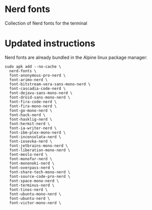 # Nerd fonts
Collection of Nerd fonts for the terminal

# Updated instructions
Nerd fonts are already bundled in the Alpine linux package manager:
```
sudo apk add --no-cache \
  nerd-fonts \
  font-anonymous-pro-nerd \
  font-arimo-nerd \
  font-bitstream-vera-sans-mono-nerd \
  font-cascadia-code-nerd \
  font-dejavu-sans-mono-nerd \
  font-droid-sans-mono-nerd \
  font-fira-code-nerd \
  font-fira-mono-nerd \
  font-go-mono-nerd \
  font-hack-nerd \
  font-hasklig-nerd \
  font-hermit-nerd \
  font-ia-writer-nerd \
  font-ibm-plex-mono-nerd \
  font-inconsolata-nerd \
  font-iosevka-nerd \
  font-jetbrains-mono-nerd \
  font-liberation-mono-nerd \
  font-meslo-nerd \
  font-monofur-nerd \
  font-mononoki-nerd \
  font-overpass-nerd \
  font-share-tech-mono-nerd \
  font-source-code-pro-nerd \
  font-space-mono-nerd \
  font-terminus-nerd \
  font-tinos-nerd \
  font-ubuntu-mono-nerd \
  font-ubuntu-nerd \
  font-victor-mono-nerd \
```
